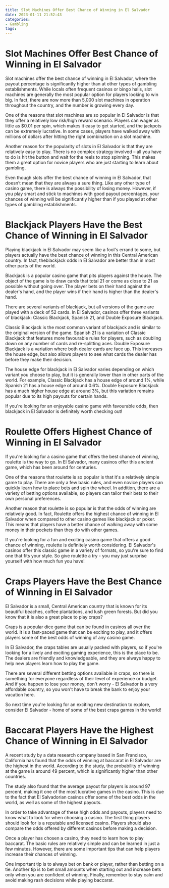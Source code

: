 ```yaml
---
title: Slot Machines Offer Best Chance of Winning in El Salvador
date: 2023-01-11 21:52:43
categories:
- Gambling
tags:
---
```



#  Slot Machines Offer Best Chance of Winning in El Salvador

Slot machines offer the best chance of winning in El Salvador, where the payout percentage is significantly higher than at other types of gambling establishments. While locals often frequent casinos or bingo halls, slot machines are generally the most popular option for players looking to win big. In fact, there are now more than 5,000 slot machines in operation throughout the country, and the number is growing every day.

One of the reasons that slot machines are so popular in El Salvador is that they offer a relatively low risk/high reward scenario. Players can wager as little as $0.01 per spin, which makes it easy to get started, and the jackpots can be extremely lucrative. In some cases, players have walked away with millions of dollars after hitting the right combination on a slot machine.

Another reason for the popularity of slots in El Salvador is that they are relatively easy to play. There is no complex strategy involved – all you have to do is hit the button and wait for the reels to stop spinning. This makes them a great option for novice players who are just starting to learn about gambling.

Even though slots offer the best chance of winning in El Salvador, that doesn’t mean that they are always a sure thing. Like any other type of casino game, there is always the possibility of losing money. However, if you play smart and stick to machines with good payout percentages, your chances of winning will be significantly higher than if you played at other types of gambling establishments.

#  Blackjack Players Have the Best Chance of Winning in El Salvador

Playing blackjack in El Salvador may seem like a fool's errand to some, but players actually have the best chance of winning in this Central American country. In fact, theblackjack odds in El Salvador are better than in most other parts of the world.

Blackjack is a popular casino game that pits players against the house. The object of the game is to draw cards that total 21 or come as close to 21 as possible without going over. The player bets on their hand against the dealer's hand, and the player wins if their hand is higher than the dealer's hand.

There are several variants of blackjack, but all versions of the game are played with a deck of 52 cards. In El Salvador, casinos offer three variants of blackjack: Classic Blackjack, Spanish 21, and Double Exposure Blackjack.

Classic Blackjack is the most common variant of blackjack and is similar to the original version of the game. Spanish 21 is a variation of Classic Blackjack that features more favourable rules for players, such as doubling down on any number of cards and re-splitting aces. Double Exposure Blackjack is a variation where both dealer cards are face up. This increases the house edge, but also allows players to see what cards the dealer has before they make their decision.

The house edge for blackjack in El Salvador varies depending on which variant you choose to play, but it is generally lower than in other parts of the world. For example, Classic Blackjack has a house edge of around 1%, while Spanish 21 has a house edge of around 0.6%. Double Exposure Blackjack has a much higher house edge at around 3%, but this variation remains popular due to its high payouts for certain hands.

If you're looking for an enjoyable casino game with favourable odds, then blackjack in El Salvador is definitely worth checking out!

#  Roulette Offers Highest Chance of Winning in El Salvador

If you're looking for a casino game that offers the best chance of winning, roulette is the way to go. In El Salvador, many casinos offer this ancient game, which has been around for centuries.

One of the reasons that roulette is so popular is that it's a relatively simple game to play. There are only a few basic rules, and even novice players can quickly learn how to place bets and spin the wheel. In addition, there are a variety of betting options available, so players can tailor their bets to their own personal preferences.

Another reason that roulette is so popular is that the odds of winning are relatively good. In fact, Roulette offers the highest chance of winning in El Salvador when compared to other casino games like blackjack or poker. This means that players have a better chance of walking away with some money in their pockets than they do with other games.

If you're looking for a fun and exciting casino game that offers a good chance of winning, roulette is definitely worth considering. El Salvador's casinos offer this classic game in a variety of formats, so you're sure to find one that fits your style. So give roulette a try - you may just surprise yourself with how much fun you have!

#  Craps Players Have the Best Chance of Winning in El Salvador

El Salvador is a small, Central American country that is known for its beautiful beaches, coffee plantations, and lush green forests. But did you know that it is also a great place to play craps?

Craps is a popular dice game that can be found in casinos all over the world. It is a fast-paced game that can be exciting to play, and it offers players some of the best odds of winning of any casino game.

In El Salvador, the craps tables are usually packed with players, so if you're looking for a lively and exciting gaming experience, this is the place to be. The dealers are friendly and knowledgeable, and they are always happy to help new players learn how to play the game.

There are several different betting options available in craps, so there is something for everyone regardless of their level of experience or budget. And if you happen to lose your money, don't worry - El Salvador is a very affordable country, so you won't have to break the bank to enjoy your vacation here.

So next time you're looking for an exciting new destination to explore, consider El Salvador - home of some of the best craps games in the world!

#  Baccarat Players Have the Highest Chance of Winning in El Salvador

A recent study by a data research company based in San Francisco, California has found that the odds of winning at baccarat in El Salvador are the highest in the world. According to the study, the probability of winning at the game is around 49 percent, which is significantly higher than other countries.

The study also found that the average payout for players is around 97 percent, making it one of the most lucrative games in the casino. This is due to the fact that El Salvadorian casinos offer some of the best odds in the world, as well as some of the highest payouts.

In order to take advantage of these high odds and payouts, players need to know what to look for when choosing a casino. The first thing players should look for is a reputable and licensed casino. Players should also compare the odds offered by different casinos before making a decision.

Once a player has chosen a casino, they need to learn how to play baccarat. The basic rules are relatively simple and can be learned in just a few minutes. However, there are some important tips that can help players increase their chances of winning.

One important tip is to always bet on bank or player, rather than betting on a tie. Another tip is to bet small amounts when starting out and increase bets only when you are confident of winning. Finally, remember to stay calm and avoid making rash decisions while playing baccarat.